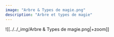 ```yaml
---
image: "Arbre & Types de magie.png"
description: "Arbre et types de magie"
---
```


![[../../_img/Arbre & Types de magie.png|+zoom]]